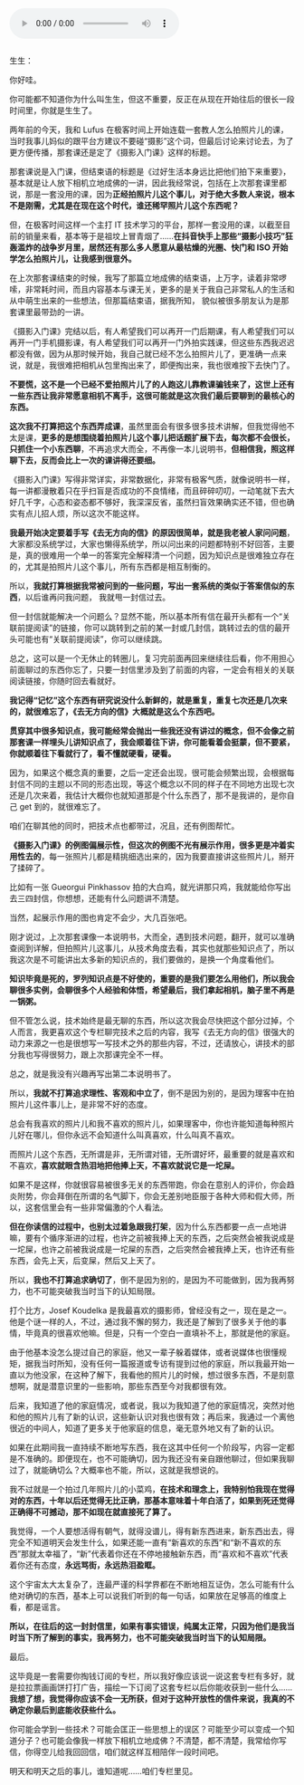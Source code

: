 <audio title="第一封信 _ 去无方向的信" src="https://static001.geekbang.org/resource/audio/3b/00/3bd259779d038d9c0b341a467449ee00.mp3" controls="controls"></audio> 
<p><img src="https://static001.geekbang.org/resource/image/3f/d8/3f03a5b4f9eb72c85ee5ce25c9b343d8.jpg?wh=3000x1598" alt=""></p><p>生生：</p><p>你好哇。</p><p>你可能都不知道你为什么叫生生，但这不重要，反正在从现在开始往后的很长一段时间里，你就是生生了。</p><p>两年前的今天，我和 Lufus 在极客时间上开始连载一套教人怎么拍照片儿的课，当时我事儿妈似的跟平台方建议不要碰“摄影”这个词，但最后讨论来讨论去，为了更方便传播，那套课还是定了《摄影入门课》这样的标题。</p><p>那套课说是入门课，但结束语的标题是《过好生活本身远比把他们拍下来重要》，基本就是让人放下相机立地成佛的一讲，因此我经常说，包括在上次那套课里都说，那是一套没用的课，因为<strong>正经拍照片儿这个事儿，对于绝大多数人来说，根本不是刚需，尤其是在现在这个时代，谁还稀罕照片儿这个东西呢？</strong></p><p>但，在极客时间这样一个主打 IT 技术学习的平台，那样一套没用的课，以截至目前的销量来看，基本等于是祖坟上冒青烟了……<strong>在抖音快手上那些“摄影小技巧”狂轰滥炸的战争岁月里，居然还有那么多人愿意从最枯燥的光圈、快门和 ISO 开始学怎么拍照片儿，让我感到很意外。</strong></p><p>在上次那套课结束的时候，我写了那篇立地成佛的结束语，上万字，读着非常啰嗦，非常耗时间，而且内容基本与课无关，更多的是关于我自己非常私人的生活和从中萌生出来的一些想法，但那篇结束语，据我所知， 貌似被很多朋友认为是那套课里最带劲的一讲。</p><!-- [[[read_end]]] --><p>《摄影入门课》完结以后，有人希望我们可以再开一门后期课，有人希望我们可以再开一门手机摄影课，有人希望我们可以再开一门外拍实践课，但这些东西我迟迟都没有做，因为从那时候开始，我自己就已经不怎么拍照片儿了，更准确一点来说，就是，我很难把相机从包里掏出来了，即便掏出来，我也很难按下去快门了。</p><p><strong>不要慌，这不是一个已经不爱拍照片儿了的人跑这儿靠教课骗钱来了，这世上还有一些东西让我非常愿意相机不离手，这很可能就是这次我们最后要聊到的最核心的东西。</strong></p><p><strong>这次我不打算把这个东西弄成课</strong>，虽然里面会有很多很多技术讲解，但我觉得他不太是课，<strong>更多的是想围绕着拍照片儿这个事儿把话题扩展下去，每次都不会很长，只抓住一个小东西聊</strong>，不再追求大而全，不再像一本儿说明书，<strong>但相信我，照这样聊下去，反而会比上一次的课讲得还要细。</strong></p><p>《摄影入门课》写得非常详实，非常数据化，非常有极客气质，就像说明书一样，每一讲都漫散着只在乎扫盲是否成功的不良情绪，而且碎碎叨叨，一动笔就下去大好几千字，心态和姿态都不够好，我深深反省，虽然扫盲效果确实还不错，但也确实有点儿招人烦，所以这次不能这样。</p><p><strong>我最开始决定要着手写《去无方向的信》的原因很简单，就是我老被人家问问题</strong>，大家都没系统学过，大家也懒得系统学，所以问出来的问题都特别不好回答，主要是，真的很难用一个单一的答案完全解释清一个问题，因为知识点是很难独立存在的，尤其是拍照片儿这个事儿，所有东西都是相互制衡的。</p><p>所以，<strong>我就打算根据我常被问到的一些问题，写出一套系统的类似于答案信似的东西</strong>，以后谁再问我问题， 我就甩一封信过去。</p><p>但一封信就能解决一个问题么？显然不能，所以基本所有信在最开头都有一个“关联前提阅读”的链接，你可以跳转到之前的某一封或几封信，跳转过去的信的最开头可能也有“关联前提阅读”，你可以继续跳。</p><p>总之，这可以是一个无休止的转圈儿，复习完前面再回来继续往后看，你不用担心前面聊过的东西你忘了，只要一封信里涉及到了前面的内容，一定会有相关的关联阅读链接，你随时回去看就好。</p><p><strong>我记得“记忆”这个东西有研究说没什么新鲜的，就是重复，重复七次还是几次来的，就很难忘了，《去无方向的信》大概就是这么个东西吧。</strong></p><p><strong>贯穿其中很多知识点，我可能经常会抛出一些我还没有讲过的概念，但不会像之前那套课一样埋头儿讲知识点了，我会顺着往下讲，你可能看着会挺蒙，但不要紧，你就顺着往下看就行了，看不懂就硬看，硬看。</strong></p><p>因为，如果这个概念真的重要，之后一定还会出现，很可能会频繁出现，会根据每封信不同的主题以不同的形态出现，等这个概念以不同的样子在不同地方出现七次还是几次来着，我估计大概你也就知道那是个什么东西了，那不是我讲的，是你自己 get 到的，就很难忘了。</p><p>咱们在聊其他的同时，把技术点也都带过，况且，还有例图帮忙。</p><p><strong>《摄影入门课》的例图偏展示性，但这次的例图不光有展示作用，很多更是冲着实用性去的</strong>，每一张照片儿都是精挑细选出来的，因为我要直接讲这些照片儿，掰开了揉碎了。</p><p>比如有一张 Gueorgui Pinkhassov 拍的大白鸡，就光讲那只鸡，我就能给你写出去三四封信，你想想，还能有什么问题讲不清楚。</p><p>当然，起展示作用的图也肯定不会少，大几百张吧。</p><p>刚才说过，上次那套课像一本说明书，大而全，遇到技术问题，翻开，就可以准确查阅到详解，但拍照片儿这事儿，从技术角度去看，其实也就那些知识点了，所以我这次是不可能讲出太多新的知识点的，我们要做的，是换一个角度看他们。</p><p><strong>知识毕竟是死的，罗列知识点是不好使的，重要的是我们要怎么用他们，所以我会聊很多实例，会聊很多个人经验和体悟，希望最后，我们拿起相机，脑子里不再是一锅粥。</strong></p><p>但不管怎么说，技术始终是最无聊的东西，所以这次我会尽快把这个部分过掉，个人而言，我更喜欢这个专栏聊完技术之后的内容，我写《去无方向的信》很强大的动力来源之一也是很想写一写技术之外的那些内容，不过，还请放心，讲技术的部分我也写得很努力，跟上次那课完全不一样。</p><p>总之，就是我没有兴趣再写出第二本说明书了。</p><p>所以，<strong>我就不打算追求理性、客观和中立了</strong>，倒不是因为别的，是因为理客中在拍照片儿这件事儿上，是非常不好的态度。</p><p>总会有我喜欢的照片儿和我不喜欢的照片儿，如果理客中，你也许能知道每种照片儿好在哪儿，但你永远不会知道什么叫真喜欢，什么叫真不喜欢。</p><p>而照片儿这个东西，无所谓是非，无所谓对错，无所谓好坏，最重要的就是喜欢和不喜欢，<strong>喜欢就眼含热泪地把他捧上天，不喜欢就说它是一坨屎。</strong></p><p>如果不是这样，你就很容易被很多无关的东西带跑，你会在意别人的评价，你会趋炎附势，你会拜倒在所谓的名气脚下，你会无差别地臣服于各种大师和假大师，所以，这套信里会有一些非常偏激的个人看法。</p><p><strong>但在你读信的过程中，也别太过着急跟我打架</strong>，因为什么东西都要一点一点地讲嘛，要有个循序渐进的过程，也许之前被我捧上天的东西，之后突然会被我说成是一坨屎，也许之前被我说成是一坨屎的东西，之后突然会被我捧上天，也许还有些东西，会先上天，后变屎，然后又上天了。</p><p>所以，<strong>我也不打算追求确切了</strong>，倒不是因为别的，是因为不可能做到，因为我再努力，也不可能突破我当时当下的认知局限。</p><p>打个比方，Josef Koudelka 是我最喜欢的摄影师，曾经没有之一，现在是之一。他是个谜一样的人，不过，通过我不懈的努力，我还是了解到了很多关于他的事情，毕竟真的很喜欢他嘛。但是，只有一个空白一直填补不上，那就是他的家庭。</p><p>由于他基本没怎么提过自己的家庭，他又一辈子躲着媒体，或者说媒体也很懂规矩，据我当时所知，没有任何一篇报道或专访有提到过他的家庭，所以我最开始一直以为他没家，在这种了解下，我看他的照片儿的时候，想过很多东西，不是刻意想啊，就是潜意识里的一些影响，那些东西至今对我都很有效。</p><p>后来，我知道了他的家庭情况，或者说，我以为我知道了他的家庭情况，突然对他和他的照片儿有了新的认识，这些新认识对我也很有效；再后来，我通过一个离他很近的中间人，知道了更多关于他家庭的信息，毫无意外地又有了新的认识。</p><p>如果在此期间我一直持续不断地写东西，我在这其中任何一个阶段写，内容一定都是不准确的。即便现在，也不可能确切，因为我还没有亲⾃跟他聊过，但如果我聊过了，就能确切么？大概率也不能，所以，这就是我想说的。</p><p>我不过就是一个拍过几年照片儿的小菜鸡，<strong>在技术和理念上，我特别怕我现在觉得对的东西，十年以后还觉得无比正确，那基本意味着十年白活了，如果到死还觉得正确得不可撼动，那不如现在就直接死了算了。</strong></p><p>我觉得，一个人要想活得有朝气，就得没谱儿，得有新东西进来，新东西出去，得完全不知道明天会发生什么，如果还能一直有“新喜欢的东西”和“新不喜欢的东西”那就太幸福了，“新”代表着你还在不停地接触新东西，而“喜欢和不喜欢”代表着你还有态度，<strong>永远骂街，永远热泪盈眶。</strong></p><p>这个宇宙太大太复杂了，连最严谨的科学界都在不断地相互证伪，怎么可能有什么绝对确切的东西，基本上可以说我们听到的每一句话，如果放在足够高的维度上看，都是谣言。</p><p><strong>所以，在往后的这一封封信里，如果有事实错误，纯属太正常，只因为他们是我当时当下所了解到的事实，我再努力，也不可能突破我当时当下的认知局限。</strong></p><p>最后。</p><p>这毕竟是一套需要你掏钱订阅的专栏，所以我好像应该说一说这套专栏有多好，就是拉拉票画画饼打打⼴告，描绘一下订阅了这套专栏以后你能收获到一些什么……<strong>我想了想，我觉得你应该不会一无所获，但对于这种开放性的信件来说，我真的不确定你最后到底能收获些什么。</strong></p><p>你可能会学到一些技术？可能会匡正一些思想上的误区？可能至少可以变成一个知道分子？也可能会像我一样放下相机立地成佛？不清楚，都不清楚，我常给你写信，你得空儿给我回回信，咱们就这样互相陪伴一段时间吧。</p><p>明天和明天之后的事儿，谁知道呢……咱们专栏里见。</p>